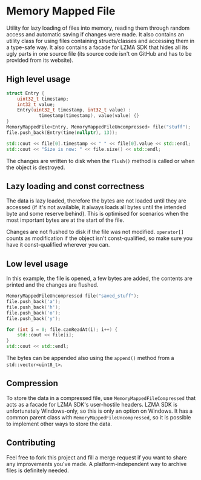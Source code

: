 # Memory Mapped File
Utility for lazy loading of files into memory, reading them through random access and automatic saving if changes were made. It also contains an utility class for using files containing structs/classes and accessing them in a type-safe way. It also contains a facade for LZMA SDK that hides all its ugly parts in one source file (its source code isn't on GitHub and has to be provided from its website).

## High level usage

```C++
struct Entry {
	uint32_t timestamp;
	int32_t value;
	Entry(uint32_t timestamp, int32_t value) :
			timestamp(timestamp), value(value) {}
}
MemoryMappedFile<Entry, MemoryMappedFileUncompressed> file("stuff");
file.push_back(Entry(time(nullptr), 13));

std::cout << file[0].timestamp << " " << file[0].value << std::endl;
std::cout << "Size is now: " << file.size() << std::endl;
```

The changes are written to disk when the `flush()` method is called or when the object is destroyed.

## Lazy loading and const correctness

The data is lazy loaded, therefore the bytes are not loaded until they are accessed (if it's not available, it always loads all bytes until the intended byte and some reserve behind). This is optimised for scenarios when the most important bytes are at the start of the file.

Changes are not flushed to disk if the file was not modified. `operator[]` counts as modification if the object isn't const-qualified, so make sure you have it const-qualified wherever you can.

## Low level usage

In this example, the file is opened, a few bytes are added, the contents are printed and the changes are flushed.

```C++
MemoryMappedFileUncompressed file("saved_stuff");
file.push_back('a');
file.push_back('h');
file.push_back('o');
file.push_back('y');

for (int i = 0; file.canReadAt(i); i++) {
	std::cout << file[i];
}
std::cout << std::endl;
```
The bytes can be appended also using the `append()` method from a `std::vector<uint8_t>`.

## Compression

To store the data in a compressed file, use `MemoryMappedFileCompressed` that acts as a facade for LZMA SDK's user-hostile headers. LZMA SDK is unfortunately Windows-only, so this is only an option on Windows. It has a common parent class with `MemoryMappedFileUncompressed`, so it is possible to implement other ways to store the data.

## Contributing

Feel free to fork this project and fill a merge request if you want to share any improvements you've made. A platform-independent way to archive files is definitely needed.
